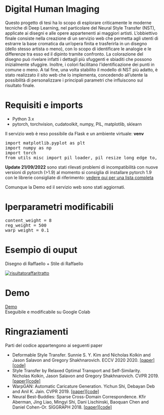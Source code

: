 # Digital Human Imaging

Questo progetto di tesi ha lo scopo di esplorare criticamente le moderne tecniche di Deep Learning, nel particolare del Neural Style Transfer  (NST), applicate ai disegni e alle opere appartenenti ai maggiori artisti.
L’obbiettivo finale consiste nella creazione di un servizio web che permetta agli utenti di estrarre la base cromatica da un’opera finita e trasferirla in un disegno (dello stesso artista o meno), con lo scopo di identificare le analogie e le differenze tra esso ed il dipinto tramite confronto. La colorazione del disegno può rivelare infatti i dettagli più sfuggenti e sbiaditi che possono inizialmente sfuggire. Inoltre, i colori facilitano l’identificazione dei punti in comune o meno. A tal fine, una volta stabilito il modello di NST più adatto, è stato realizzato il sito web che lo implementa, concedendo all’utente la possibilità di personalizzare i principali parametri che influiscono sul risultato finale.


# Requisiti e imports
<ul>
  <li>Python 3.x</li>
  <li>pytorch, torchvision, cudatoolkit, numpy, PIL, matplotlib, sklearn</li>
</ul>

Il servizio web è reso possibile da Flask e un ambiente virtuale: <b>venv</b>


<pre>
import matplotlib.pyplot as plt
import numpy as np
import torch
from utils_misc import pil_loader, pil_resize_long_edge_to, pil_to_tensor
</pre>


<b>Update 21/09/2022</b> sono stati rilevati problemi di incompatibilità con nuove versioni di pytorch (>1.9) al momento si consiglia di installare pytorch 1.9 con le librerie consigliate di riferimento:
<a href='https://pytorch.org/get-started/previous-versions/'>vedere qui per una lista completa</a>

Comunque la Demo ed il servizio web sono stati aggiornati.


# Iperparametri modificabili
<pre>
content_weight = 8
reg_weight = 500
warp_weight = 0.1
</pre>


# Esempio di ouput
Disegno di Raffaello + Stile di Raffaello


<a href="https://ibb.co/k9FXzP1"><img src="https://i.ibb.co/9VjWBdt/risultatoraffaritratto.png" alt="risultatoraffaritratto" border="0"></a>


# Demo

<a href="https://colab.research.google.com/drive/1YgZwq7jPIX-_1qN3aGBdiwnr_377IeXh?usp=sharing">Demo</a>   
Eseguibile e modificabile su Google Colab




# Ringraziamenti
Parti del codice appartengono ai seguenti paper
<ul>
  <li>Deformable Style Transfer. Sunnie S. Y. Kim and Nicholas Kolkin and Jason Salavon and Gregory Shakhnarovich. ECCV 2020  2020. <a href="https://arxiv.org/abs/2003.11038">[paper]</a> <a href="https://github.com/sunniesuhyoung/DST">[code]</a></li>
  <li>Style Transfer by Relaxed Optimal Transport and Self-Similarity. Nicholas Kolkin, Jason Salavon and Gregory Shakhnarovich. CVPR 2019. <a href="https://arxiv.org/abs/1904.12785v2">[paper]</a><a href="https://github.com/nkolkin13/STROTSS">[code]</a></li>
  <li>WarpGAN: Automatic Caricature Generation. Yichun Shi, Debayan Deb and Anil K. Jain. CVPR 2019. <a href="https://arxiv.org/abs/1811.10100">[paper]</a><a href="https://github.com/seasonSH/WarpGAN">[code]</a></li>
  <li>Neural Best-Buddies: Sparse Cross-Domain Correspondence. Kfir Aberman, Jing Liao, Mingyi Shi, Dani Lischinski, Baoquan Chen and Daniel Cohen-Or. SIGGRAPH 2018. <a href="https://arxiv.org/abs/1805.04140v2">[paper]</a><a href="https://github.com/kfiraberman/neural_best_buddies">[code]</a></li>
  </ul>
